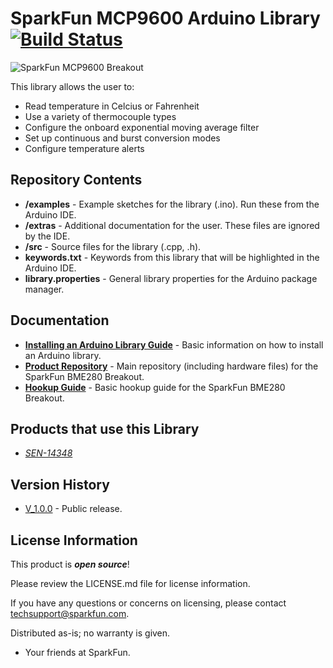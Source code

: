SparkFun MCP9600 Arduino Library [![Build Status](https://travis-ci.com/sparkfun/SparkFun_MCP9600_Arduino_Library.svg?token=3wUDYUD5kXLUXs2Cb6te&branch=master)](https://travis-ci.com/sparkfun/SparkFun_MCP9600_Arduino_Library)
========================================

![SparkFun MCP9600 Breakout](https://media.tenor.com/images/47b81948be5023555549c01d88ae3289/tenor.gif)

This library allows the user to:

* Read temperature in Celcius or Fahrenheit
* Use a variety of thermocouple types
* Configure the onboard exponential moving average filter
* Set up continuous and burst conversion modes
* Configure temperature alerts


Repository Contents
-------------------

* **/examples** - Example sketches for the library (.ino). Run these from the Arduino IDE. 
* **/extras** - Additional documentation for the user. These files are ignored by the IDE. 
* **/src** - Source files for the library (.cpp, .h).
* **keywords.txt** - Keywords from this library that will be highlighted in the Arduino IDE. 
* **library.properties** - General library properties for the Arduino package manager. 

Documentation
--------------

* **[Installing an Arduino Library Guide](https://learn.sparkfun.com/tutorials/installing-an-arduino-library)** - Basic information on how to install an Arduino library.
* **[Product Repository](https://github.com/sparkfun/BME280-Breakout-Board)** - Main repository (including hardware files) for the SparkFun BME280 Breakout.
* **[Hookup Guide](https://learn.sparkfun.com/tutorials/sparkfun-bme280-breakout-hookup-guide)** - Basic hookup guide for the SparkFun BME280 Breakout.

Products that use this Library 
---------------------------------

* [*SEN-14348*](https://www.sparkfun.com/products/14348)

Version History
---------------

* [V_1.0.0](https://github.com/sparkfun/SparkFun_MCP9600_Arduino_Library/tree/V_1.0.0) - Public release.

License Information
-------------------

This product is _**open source**_! 

Please review the LICENSE.md file for license information. 

If you have any questions or concerns on licensing, please contact techsupport@sparkfun.com.

Distributed as-is; no warranty is given.

- Your friends at SparkFun.